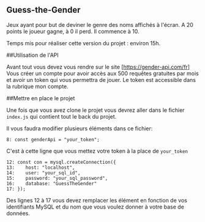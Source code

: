 ## Guess-the-Gender
Jeux ayant pour but de deviner le genre des noms affichés à l'écran. A 20 points le joueur gagne, à 0 il perd. Il commence à 10.


Temps mis pour réaliser cette version du projet : environ 15h.

##Utilisation de l'API 

Avant tout vous devez vous rendre sur le site [https://gender-api.com/fr]
Vous créer un compte pour avoir accès aux 500 requêtes gratuites par mois et avoir un token qui vous permettra de jouer.
Le token est accessible dans la rubrique mon compte.

##Mettre en place le projet

Une fois que vous avez clone le projet vous devrez aller dans le fichier `index.js` qui contient tout le back du projet.

Il vous faudra modifier plusieurs éléments dans ce fichier:


```
8: const genderApi = "your_token";
```
C'est à cette ligne que vous mettez votre token à la place de `your_token`


```
12: const con = mysql.createConnection({
13:    host: "localhost",
14:    user: "your_sql_id",
15:    password: "your_sql_password",
16:    database: "GuessTheGender"
17: });
```
Des lignes 12 à 17 vous devez remplacer les élément en fonction de vos identifiants MySQL et du nom que vous voulez donner à votre base de données.



